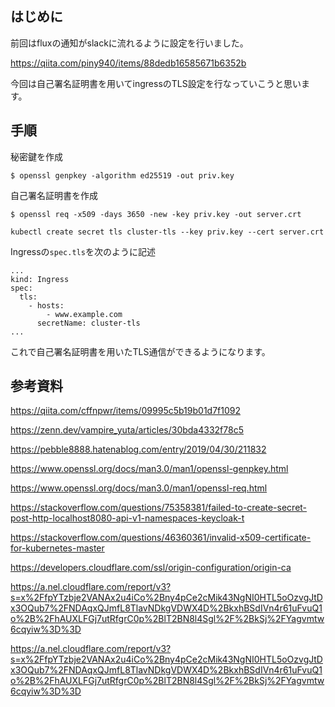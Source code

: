 ## はじめに
前回はfluxの通知がslackに流れるように設定を行いました。

https://qiita.com/piny940/items/88dedb16585671b6352b

今回は自己署名証明書を用いてingressのTLS設定を行なっていこうと思います。

## 手順

秘密鍵を作成
```
$ openssl genpkey -algorithm ed25519 -out priv.key
```

自己署名証明書を作成
```
$ openssl req -x509 -days 3650 -new -key priv.key -out server.crt
```

```
kubectl create secret tls cluster-tls --key priv.key --cert server.crt
```

Ingressの`spec.tls`を次のように記述
```
...
kind: Ingress
spec:
  tls:
    - hosts:
        - www.example.com
      secretName: cluster-tls
...
```

これで自己署名証明書を用いたTLS通信ができるようになります。

## 参考資料

https://qiita.com/cffnpwr/items/09995c5b19b01d7f1092

https://zenn.dev/vampire_yuta/articles/30bda4332f78c5

https://pebble8888.hatenablog.com/entry/2019/04/30/211832

https://www.openssl.org/docs/man3.0/man1/openssl-genpkey.html

https://www.openssl.org/docs/man3.0/man1/openssl-req.html

https://stackoverflow.com/questions/75358381/failed-to-create-secret-post-http-localhost8080-api-v1-namespaces-keycloak-t

https://stackoverflow.com/questions/46360361/invalid-x509-certificate-for-kubernetes-master

https://developers.cloudflare.com/ssl/origin-configuration/origin-ca

https://a.nel.cloudflare.com/report/v3?s=x%2FfpYTzbje2VANAx2u4iCo%2Bny4pCe2cMik43NgNI0HTL5oOzvgJtDx3OQub7%2FNDAqxQJmfL8TlavNDkgVDWX4D%2BkxhBSdIVn4r61uFvuQ1o%2B%2FhAUXLFGj7utRfgrC0p%2BlT2BN8l4Sgl%2F%2BkSj%2FYagvmtw6cqyiw%3D%3D

https://a.nel.cloudflare.com/report/v3?s=x%2FfpYTzbje2VANAx2u4iCo%2Bny4pCe2cMik43NgNI0HTL5oOzvgJtDx3OQub7%2FNDAqxQJmfL8TlavNDkgVDWX4D%2BkxhBSdIVn4r61uFvuQ1o%2B%2FhAUXLFGj7utRfgrC0p%2BlT2BN8l4Sgl%2F%2BkSj%2FYagvmtw6cqyiw%3D%3D